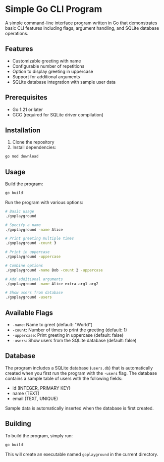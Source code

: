 # Simple Go CLI Program

A simple command-line interface program written in Go that demonstrates basic CLI features including flags, argument handling, and SQLite database operations.

## Features

- Customizable greeting with name
- Configurable number of repetitions
- Option to display greeting in uppercase
- Support for additional arguments
- SQLite database integration with sample user data

## Prerequisites

- Go 1.21 or later
- GCC (required for SQLite driver compilation)

## Installation

1. Clone the repository
2. Install dependencies:
```bash
go mod download
```

## Usage

Build the program:
```bash
go build
```

Run the program with various options:

```bash
# Basic usage
./goplayground

# Specify a name
./goplayground -name Alice

# Print greeting multiple times
./goplayground -count 3

# Print in uppercase
./goplayground -uppercase

# Combine options
./goplayground -name Bob -count 2 -uppercase

# Add additional arguments
./goplayground -name Alice extra arg1 arg2

# Show users from database
./goplayground -users
```

## Available Flags

- `-name`: Name to greet (default: "World")
- `-count`: Number of times to print the greeting (default: 1)
- `-uppercase`: Print greeting in uppercase (default: false)
- `-users`: Show users from the SQLite database (default: false)

## Database

The program includes a SQLite database (`users.db`) that is automatically created when you first run the program with the `-users` flag. The database contains a sample table of users with the following fields:
- id (INTEGER, PRIMARY KEY)
- name (TEXT)
- email (TEXT, UNIQUE)

Sample data is automatically inserted when the database is first created.

## Building

To build the program, simply run:
```bash
go build
```

This will create an executable named `goplayground` in the current directory. 